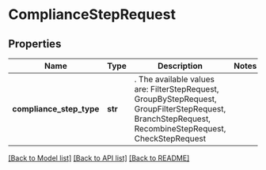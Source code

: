 # ComplianceStepRequest


## Properties
Name | Type | Description | Notes
------------ | ------------- | ------------- | -------------
**compliance_step_type** | **str** | . The available values are: FilterStepRequest, GroupByStepRequest, GroupFilterStepRequest, BranchStepRequest, RecombineStepRequest, CheckStepRequest | 

[[Back to Model list]](../README.md#documentation-for-models) [[Back to API list]](../README.md#documentation-for-api-endpoints) [[Back to README]](../README.md)


